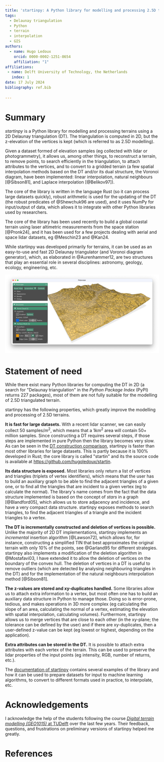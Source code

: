 ```yaml
---
title: 'startinpy: A Python library for modelling and processing 2.5D triangulated terrains'
tags:
  - Delaunay triangulation
  - Python
  - terrain
  - interpolation
  - GIS
authors:
  - name: Hugo Ledoux
    orcid: 0000-0002-1251-8654
    affiliation: "1"
affiliations:
 - name: Delft University of Technology, the Netherlands
   index: 1
date: 17 July 2024
bibliography: ref.bib

---
```


# Summary

*startinpy* is a Python library for modelling and processing terrains using a 2D Delaunay triangulation (DT).
The triangulation is computed in 2D, but the z-elevation of the vertices is kept (which is referred to as 2.5D modelling).

Given a dataset formed of elevation samples (eg collected with lidar or photogrammetry), it allows us, among other things, to reconstruct a terrain, to remove points, to search efficiently in the triangulation, to attach attributes to the vertices, and to convert to a gridded terrain (a few spatial interpolation methods based on the DT and/or its dual structure, the Voronoi diagram, have been implemented: linear interpolation, natural neighbours [@Sibson81], and Laplace interpolation [@Belikov97]).

The core of the library is written in the language Rust (so it can process large datasets quickly), robust arithmetic is used for the updating of the DT (the robust predicates of @Shewchuk96 are used), and it uses NumPy for input/output of data, which allows it to integrate with other Python libraries used by researchers.

The core of the library has been used recently to build a global coastal terrain using laser altimetric measurements from the space station [@Pronk24], and it has been used for a few projects dealing with aerial and space lidar datasets, eg @Meschin23 and @Kan24.

While startinpy was developed primarily for terrains, it can be used as an easy-to-use and fast 2D Delaunay triangulator (and Voronoi diagram generator), which, as elaborated in @Aurenhammer12, are two structures that play an essential role in several disciplines: astronomy, geology, ecology, engineering, etc.

![A lidar dataset terrain reconstructed with startinpy and visualised with another Python library (Polyscope).](polyscope_gui.jpg)

# Statement of need

While there exist many Python libraries for computing the DT in 2D (a search for "Delaunay triangulation" in the *Python Package Index* (PyPI) returns 227 packages), most of them are not fully suitable for the modelling of 2.5D triangulated terrain.

startinpy has the following properties, which greatly improve the modelling and processing of 2.5D terrains.

**It is fast for large datasets.**
With a recent lidar scanner, we can easily collect 50 samples/$m^2$, which means that a 1$km^2$ area will contain 50+ million samples. 
Since constructing a DT requires several steps, if those steps are implemented in pure Python then the library becomes very slow.
As can be seen in the [DT construction comparison](https://startinpy.readthedocs.io/latest/comparison.html), startinpy is faster than most other libraries for large datasets.
This is partly because it is 100% developed in Rust; the core library is called "startin" and its the source code is available at https://github.com/hugoledoux/startin.

**Its data structure is exposed.**
Most libraries only return a list of vertices and triangles (triplets of vertex identifiers), which means that the user has to build an auxiliary graph to be able to find the adjacent triangles of a given one, or to find all the triangles that are incident to a given vertex (eg to calculate the normal).
The library's name comes from the fact that the data structure implemented is based on the concept of *stars* in a graph [@Blandford05], which allows us to store adjacency and incidence, and have a very compact data structure.
startinpy exposes methods to search triangles, to find the adjacent triangles of a triangle and the incident triangles to a vertex.


**The DT is incrementally constructed and deletion of vertices is possible.**
Unlike the majority of 2D DT implementations, startinpy implements an *incremental* insertion algorithm [@Lawson72], which allows for, for instance, constructing a simplified TIN that best approximates the original terrain with only 10% of the points, see @Garland95 for different strategies.
startinpy also implements a modification of the deletion algorithm in @Mostafavi03, I have extended it to allow the deletion of vertices on the boundary of the convex hull.
The deletion of vertices in a DT is useful to remove outliers (which are detected by analysing neighbouring triangles in the DT) and for the implementation of the natural neighbours interpolation method [@Sibson81].

**The z-values are stored and xy-duplicates handled.**
Some libraries allow us to attach extra information to a vertex, but most often one has to build an auxiliary data structure in Python to manage those.
Doing so is error-prone, tedious, and makes operations in 3D more complex (eg calculating the slope of an area, calculating the normal of a vertex, estimating the elevation with spatial interpolation, calculating volumes).
Furthermore, startinpy allows us to merge vertices that are close to each other (in the xy-plane; the tolerance can be defined by the user) and if there are xy-duplicates, then a user-defined z-value can be kept (eg lowest or highest, depending on the application).


**Extra attributes can be stored in the DT.**
It is possible to attach extra attributes with each vertex of the terrain.
This can be used to preserve the lidar properties of the input points (eg intensity, RGB, number of returns, etc.).


The [documentation of startinpy](https://startinpy.rtfd.io) contains several examples of the library and how it can be used to prepare datasets for input to machine learning algorithms, to convert to different formats used in practice, to interpolate, etc.


# Acknowledgements

I acknowledge the help of the students following the course [*Digital terrain modelling (GEO1015)* at TUDelft](https://3d.bk.tudelft.nl/courses/geo1015/) over the last few years.
Their feedback, questions, and frustrations on preliminary versions of startinpy helped me greatly.

# References

